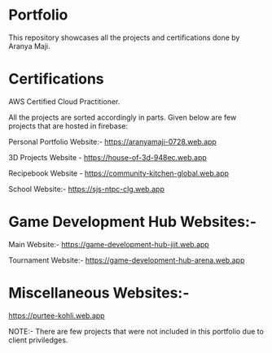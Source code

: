 # Portfolio
This repository showcases all the projects and certifications done by Aranya Maji.

# Certifications

AWS Certified Cloud Practitioner.

All the projects are sorted accordingly in parts. Given below are few projects that are hosted in firebase:

Personal Portfolio Website:- https://aranyamaji-0728.web.app

3D Projects Website - https://house-of-3d-948ec.web.app

Recipebook Website - https://community-kitchen-global.web.app

School Website:- https://sjs-ntpc-clg.web.app

# Game Development Hub Websites:-

Main Website:- https://game-development-hub-jiit.web.app

Tournament Website:- https://game-development-hub-arena.web.app

# Miscellaneous Websites:-

https://purtee-kohli.web.app

NOTE:- There are few projects that were not included in this portfolio due to client priviledges.
